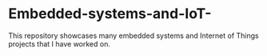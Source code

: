 # Embedded-systems-and-IoT-
This repository showcases many embedded systems and Internet of Things projects that I have worked on.
